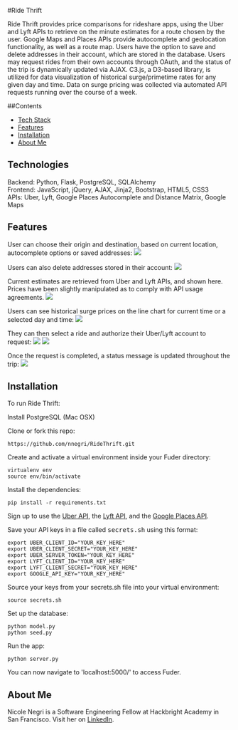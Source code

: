 #Ride Thrift

Ride Thrift provides price comparisons for rideshare apps, using the Uber and Lyft APIs to retrieve on the minute estimates for a route chosen by the user. Google Maps and Places APIs provide autocomplete and geolocation functionality, as well as a route map. Users have the option to save and delete addresses in their account, which are stored in the database. Users may request rides from their own accounts through OAuth, and the status of the trip is dynamically updated via AJAX.  C3.js, a D3-based library, is utilized for data visualization of historical surge/primetime rates for any given day and time. Data on surge pricing was collected via automated API requests running over the course of a week.

##Contents
* [Tech Stack](#technologies)
* [Features](#features)
* [Installation](#install)
* [About Me](#aboutme)

## <a name="technologies"></a>Technologies
Backend: Python, Flask, PostgreSQL, SQLAlchemy<br/>
Frontend: JavaScript, jQuery, AJAX, Jinja2, Bootstrap, HTML5, CSS3<br/>
APIs: Uber, Lyft, Google Places Autocomplete and Distance Matrix, Google Maps<br/>

## <a name="features"></a>Features

User can choose their origin and destination, based on current location, autocomplete options or saved addresses:
![](https://cloud.githubusercontent.com/assets/22204860/20652868/246e5384-b4b7-11e6-93b0-c8cdd7dc0707.png)

Users can also delete addresses stored in their account:
![](https://cloud.githubusercontent.com/assets/22204860/20652870/28cddff8-b4b7-11e6-8fb0-3d9e1500e580.png)

Current estimates are retrieved from Uber and Lyft APIs, and shown here. Prices have been slightly manipulated as to comply with API usage agreements. 
![](https://cloud.githubusercontent.com/assets/22204860/20653001/239bc7cc-b4ba-11e6-849f-153cf97131d2.png)

Users can see historical surge prices on the line chart for current time or a selected day and time:
![](https://cloud.githubusercontent.com/assets/22204860/20653002/24bd61ce-b4ba-11e6-9e83-111e9bd3ea27.png)

They can then select a ride and authorize their Uber/Lyft account to request:
![](https://cloud.githubusercontent.com/assets/22204860/20652875/39704968-b4b7-11e6-81fe-d42d610219d4.png)
![](https://cloud.githubusercontent.com/assets/22204860/20652876/3b8181ae-b4b7-11e6-984e-e9fb2d73e6a6.png)

Once the request is completed, a status message is updated throughout the trip:
![](https://cloud.githubusercontent.com/assets/22204860/20652879/40e69116-b4b7-11e6-8316-1667f5f9ea72.png)


## <a name="install"></a>Installation

To run Ride Thrift:

Install PostgreSQL (Mac OSX)

Clone or fork this repo:

```
https://github.com/nnegri/RideThrift.git
```

Create and activate a virtual environment inside your Fuder directory:

```
virtualenv env
source env/bin/activate
```

Install the dependencies:

```
pip install -r requirements.txt
```

Sign up to use the [Uber API](https://developer.uber.com/docs/rides/getting-started), the [Lyft API](https://www.lyft.com/developers), and the [Google Places API](https://developers.google.com/places/javascript/).

Save your API keys in a file called <kbd>secrets.sh</kbd> using this format:

```
export UBER_CLIENT_ID="YOUR_KEY_HERE"
export UBER_CLIENT_SECRET="YOUR_KEY_HERE"
export UBER_SERVER_TOKEN="YOUR_KEY_HERE"
export LYFT_CLIENT_ID="YOUR_KEY_HERE"
export LYFT_CLIENT_SECRET="YOUR_KEY_HERE"
export GOOGLE_API_KEY="YOUR_KEY_HERE"
```

Source your keys from your secrets.sh file into your virtual environment:

```
source secrets.sh
```

Set up the database:

```
python model.py
python seed.py
```

Run the app:

```
python server.py
```

You can now navigate to 'localhost:5000/' to access Fuder.

## <a name="aboutme"></a>About Me
Nicole Negri is a Software Engineering Fellow at Hackbright Academy in San Francisco.
Visit her on [LinkedIn](http://www.linkedin.com/in/nicole-negri).